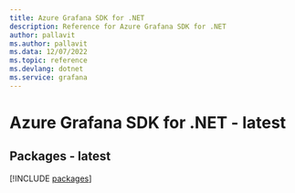 ```yaml
---
title: Azure Grafana SDK for .NET
description: Reference for Azure Grafana SDK for .NET
author: pallavit
ms.author: pallavit
ms.data: 12/07/2022
ms.topic: reference
ms.devlang: dotnet
ms.service: grafana
---
```

# Azure Grafana SDK for .NET - latest
## Packages - latest
[!INCLUDE [packages](grafana-index.md)]